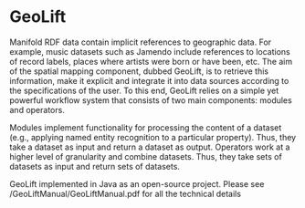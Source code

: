 GeoLift
=======

Manifold RDF data contain implicit references to geographic data. For example, music datasets such as Jamendo
include references to locations of record labels, places where artists were born or have been, etc. 
The aim of the spatial mapping component, dubbed GeoLift, is to retrieve this information, make it explicit and
integrate it into data sources according to the specifications of the user. To this end, GeoLift relies on a simple yet powerful workflow system that consists of two main components: modules and operators.

Modules implement functionality for processing the content of a dataset (e.g., applying named entity recognition to a
particular property). Thus, they take a dataset as input and return a dataset as output.
Operators work at a higher level of granularity and combine datasets. Thus, they take sets of datasets as input and return sets of datasets.

GeoLift implemented in Java as an open-source project. Please see /GeoLiftManual/GeoLiftManual.pdf for all the technical details
